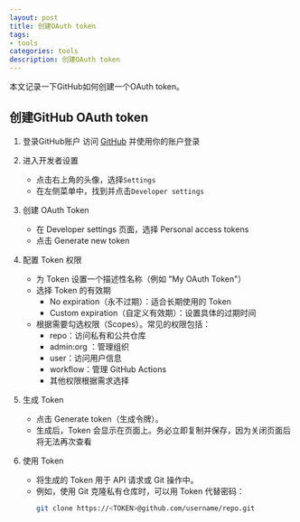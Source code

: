 ```yaml
---
layout: post
title: 创建OAuth token
tags:
- tools
categories: tools
description: 创建OAuth token
---
```


本文记录一下GitHub如何创建一个OAuth token。

<!-- more -->

## 创建GitHub OAuth token
1. 登录GitHub账户
访问 [GitHub](https://github.com/) 并使用你的账户登录

2. 进入开发者设置
   - 点击右上角的头像，选择`Settings`
   - 在左侧菜单中，找到并点击`Developer settings`
  
3. 创建 OAuth Token
   - 在 Developer settings 页面，选择 Personal access tokens
   - 点击 Generate new token

4. 配置 Token 权限
   - 为 Token 设置一个描述性名称（例如 "My OAuth Token"）
   - 选择 Token 的有效期
     - No expiration（永不过期）：适合长期使用的 Token
     - Custom expiration（自定义有效期）：设置具体的过期时间
   - 根据需要勾选权限（Scopes）。常见的权限包括：
     - repo：访问私有和公共仓库
     - admin:org ：管理组织
     - user：访问用户信息
     - workflow：管理 GitHub Actions
     - 其他权限根据需求选择

5. 生成 Token
   - 点击 Generate token（生成令牌）。
   - 生成后，Token 会显示在页面上。务必立即复制并保存，因为关闭页面后将无法再次查看
  
6. 使用 Token
   - 将生成的 Token 用于 API 请求或 Git 操作中。
   - 例如，使用 Git 克隆私有仓库时，可以用 Token 代替密码：
     ```bash
     git clone https://<TOKEN>@github.com/username/repo.git
     ```
